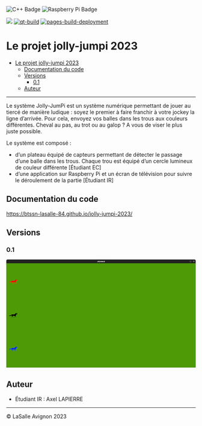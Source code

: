 ![C++ Badge](https://img.shields.io/badge/C%2B%2B-00599C?logo=cplusplus&logoColor=fff&style=plastic) ![Raspberry Pi Badge](https://img.shields.io/badge/Raspberry%20Pi-A22846?logo=raspberrypi&logoColor=fff&style=plastic)

![](https://badgen.net/badge/Qt/5.12.8/green) [![qt-build](https://github.com/btssn-lasalle-84/jolly-jumpi-2023/actions/workflows/make-qt.yml/badge.svg)](https://github.com/btssn-lasalle-84/jolly-jumpi-2023/actions/workflows/make-qt.yml) [![pages-build-deployment](https://github.com/btssn-lasalle-84/jolly-jumpi-2023/actions/workflows/pages/pages-build-deployment/badge.svg?branch=develop)](https://github.com/btssn-lasalle-84/jolly-jumpi-2023/actions/workflows/pages/pages-build-deployment)

# Le projet jolly-jumpi 2023

- [Le projet jolly-jumpi 2023](#le-projet-jolly-jumpi-2023)
  - [Documentation du code](#documentation-du-code)
  - [Versions](#versions)
    - [0.1](#01)
  - [Auteur](#auteur)


---

Le système Jolly-JumPi est un système numérique permettant de jouer au tiercé de manière ludique : soyez le premier à faire franchir à votre jockey la ligne d’arrivée. Pour cela, envoyez vos balles dans les trous aux couleurs différentes. Cheval au pas, au trot ou au galop ?  A vous de viser le plus juste possible.

Le système est composé :

- d’un plateau équipé de capteurs permettant de détecter le passage d’une balle dans les trous. Chaque trou est équipé d’un cercle lumineux de couleur différente [Étudiant EC]
- d’une application sur Raspberry Pi et un écran de télévision pour suivre le déroulement de la partie [Étudiant IR]

## Documentation du code

https://btssn-lasalle-84.github.io/jolly-jumpi-2023/

## Versions

### 0.1

![](Images/screenshot-jollyjumpi-v0.1.png)

## Auteur

- Étudiant IR : Axel LAPIERRE

---
©️ LaSalle Avignon 2023
